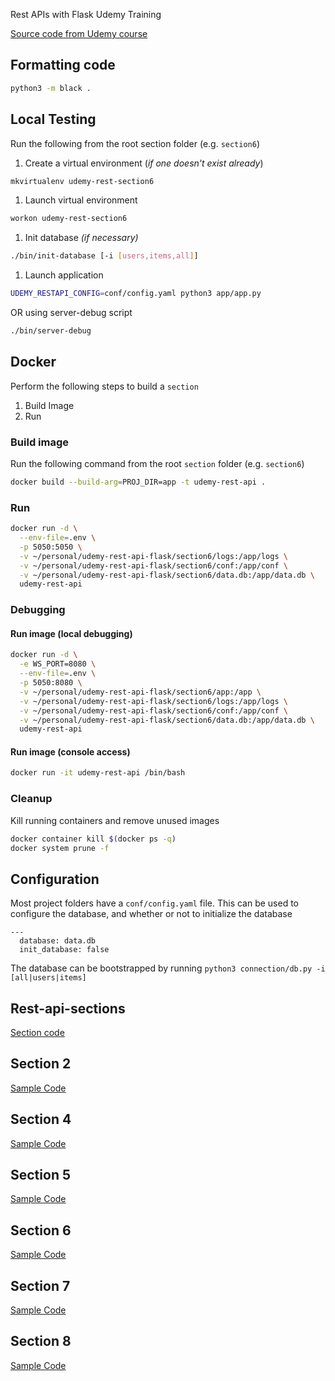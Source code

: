 Rest APIs with Flask Udemy Training

[Source code from Udemy course](https://github.com/tecladocode/python-refresher)
## Formatting code
```bash
python3 -m black .
```
## Local Testing
Run the following from the root section folder (e.g. `section6`)

1. Create a virtual environment (_if one doesn't exist already_)
```bash
mkvirtualenv udemy-rest-section6
```

1. Launch virtual environment
```bash
workon udemy-rest-section6
```

1. Init database _(if necessary)_
```bash
./bin/init-database [-i [users,items,all]]
```

1. Launch application
```bash
UDEMY_RESTAPI_CONFIG=conf/config.yaml python3 app/app.py
```
OR using server-debug script
```bash
./bin/server-debug
```

## Docker
Perform the following steps to build a `section`
1. Build Image
2. Run
### Build image
Run the following command from the root `section` folder (e.g. `section6`)
```bash
docker build --build-arg=PROJ_DIR=app -t udemy-rest-api .
```
### Run
```bash
docker run -d \
  --env-file=.env \
  -p 5050:5050 \
  -v ~/personal/udemy-rest-api-flask/section6/logs:/app/logs \
  -v ~/personal/udemy-rest-api-flask/section6/conf:/app/conf \
  -v ~/personal/udemy-rest-api-flask/section6/data.db:/app/data.db \
  udemy-rest-api
```

### Debugging
#### Run image (local debugging)
```bash
docker run -d \
  -e WS_PORT=8080 \
  --env-file=.env \
  -p 5050:8080 \
  -v ~/personal/udemy-rest-api-flask/section6/app:/app \
  -v ~/personal/udemy-rest-api-flask/section6/logs:/app/logs \
  -v ~/personal/udemy-rest-api-flask/section6/conf:/app/conf \
  -v ~/personal/udemy-rest-api-flask/section6/data.db:/app/data.db \
  udemy-rest-api
```
#### Run image (console access)
```bash
docker run -it udemy-rest-api /bin/bash
```

### Cleanup
Kill running containers and remove unused images
```bash
docker container kill $(docker ps -q)
docker system prune -f
```

## Configuration
Most project folders have a `conf/config.yaml` file.  This can be used to configure the database, and whether or not to initialize the database
```
---
  database: data.db
  init_database: false
```

The database can be bootstrapped by running `python3 connection/db.py -i [all|users|items]`
## 
## Rest-api-sections
[Section code](https://github.com/schoolofcode-me/rest-api-sections)

## Section 2 
[Sample Code](https://github.com/schoolofcode-me/rest-api-sections/tree/master/section2)

## Section 4
[Sample Code](https://github.com/schoolofcode-me/rest-api-sections/tree/master/section4)

## Section 5
[Sample Code](https://github.com/schoolofcode-me/rest-api-sections/tree/master/section5)

## Section 6
[Sample Code](https://github.com/schoolofcode-me/rest-api-sections/tree/master/section6)

## Section 7
[Sample Code](https://github.com/schoolofcode-me/rest-api-sections/tree/master/section7)

## Section 8
[Sample Code](https://github.com/schoolofcode-me/rest-api-sections/tree/master/section8)
